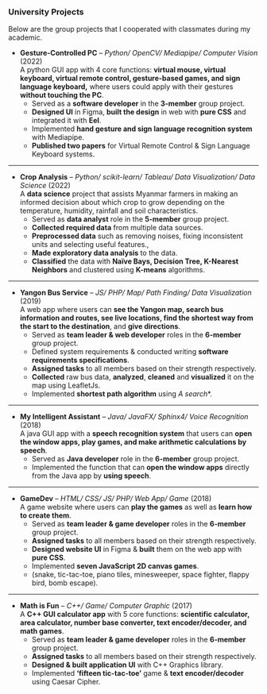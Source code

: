 ### University Projects

Below are the group projects that I cooperated with classmates during my academic.

- **Gesture-Controlled PC** – _Python/ OpenCV/ Mediapipe/ Computer Vision_ (2022)  
A python GUI app with 4 core functions: **virtual mouse, virtual keyboard, virtual remote control, gesture-based games, and sign language keyboard,** where users could apply with their gestures **without touching the PC**.
    - Served as a **software developer** in the **3-member** group project.
    - **Designed UI** in Figma, **built the design** in web with **pure CSS** and integrated it with **Eel**.
    - Implemented **hand gesture and sign language recognition system** with Mediapipe.
    - **Published two papers** for Virtual Remote Control & Sign Language Keyboard systems.
---
- **Crop Analysis** – _Python/ scikit-learn/ Tableau/ Data Visualization/ Data Science_ (2022)  
A **data science** project that assists Myanmar farmers in making an informed decision about which crop to grow depending on the temperature, humidity, rainfall and soil characteristics.
    - Served as **data analyst** role in the **5-member** group project.
    - **Collected required data** from multiple data sources.
    - **Preprocessed data** such as removing noises, fixing inconsistent units and selecting useful features., 
    - **Made exploratory data analysis** to the data.
    - **Classified** the data with **Naïve Bays, Decision Tree, K-Nearest Neighbors** and clustered using **K-means** algorithms.
---
- **Yangon Bus Service** – _JS/ PHP/ Map/ Path Finding/ Data Visualization_ (2019)  
A web app where users can **see the Yangon map, search bus information and routes, see live locations, find the shortest way from the start to the destination**, and **give directions**.
    - Served as **team leader & web developer** roles in the **6-member** group project.
    - Defined system requirements & conducted writing **software requirements specifications**.
    - **Assigned tasks** to all members based on their strength respectively.
    - **Collected** raw bus data, **analyzed**, **cleaned** and **visualized** it on the map using LeafletJs.
    - Implemented **shortest path algorithm** using **A* search**.
---
- **My Intelligent Assistant** – _Java/ JavaFX/ Sphinx4/ Voice Recognition_ (2018)  
A java GUI app with a **speech recognition system** that users can **open the window apps, play games, and make arithmetic calculations by speech**.
    - Served as **Java developer** role in the **6-member** group project.
    - Implemented the function that can **open the window apps** directly from the Java app by **using speech**.
---
- **GameDev** – _HTML/ CSS/ JS/ PHP/ Web App/ Game_ (2018)  
A game website where users can **play the games** as well as **learn how to create them**.
    - Served as **team leader & game developer** roles in the **6-member** group project.
    - **Assigned tasks** to all members based on their strength respectively.
    - **Designed website UI** in Figma & **built** them on the web app with **pure CSS**.
    - Implemented **seven JavaScript 2D canvas games**.
    - (snake, tic-tac-toe, piano tiles, minesweeper, space fighter, flappy bird, bomb escape).
---
- **Math is Fun** – _C++/ Game/ Computer Graphic_ (2017)  
A **C++ GUI calculator app** with 5 core functions: **scientific calculator, area calculator, number base converter, text encoder/decoder, and math games**.
    - Served as **team leader & game developer** roles in the **6-member** group project.
    - **Assigned tasks** to all members based on their strength respectively.
    - **Designed & built application UI** with C++ Graphics library.
    - Implemented **‘fifteen tic-tac-toe’** game & **text encoder/decoder** using Caesar Cipher.
